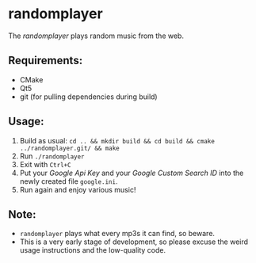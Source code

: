 # randomplayer

The *randomplayer* plays random music from the web.

## Requirements:
* CMake
* Qt5
* git (for pulling dependencies during build)

## Usage:
1. Build as usual: ``cd .. && mkdir build && cd build && cmake ../randomplayer.git/ && make``
2. Run ``./randomplayer``
3. Exit with ``Ctrl+C``
4. Put your *Google Api Key* and your *Google Custom Search ID* into the newly created file ``google.ini``.
5. Run again and enjoy various music!

## Note:
* ``randomplayer`` plays what every mp3s it can find, so beware.
* This is a very early stage of development, so please excuse the weird usage instructions and the low-quality code.
